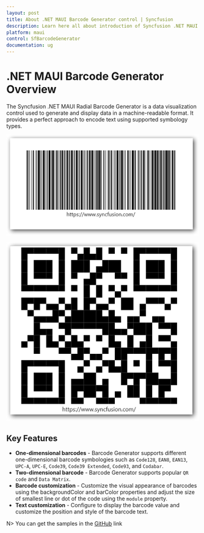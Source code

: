 ```yaml
---
layout: post
title: About .NET MAUI Barcode Generator control | Syncfusion
description: Learn here all about introduction of Syncfusion .NET MAUI Barcodes(SfBarcodeGenerator) control with key features and more.
platform: maui
control: SfBarcodeGenerator
documentation: ug
---
```


# .NET MAUI Barcode Generator Overview

The Syncfusion .NET MAUI Radial Barcode Generator is a data visualization control used to generate and display data in a machine-readable format. It provides a perfect approach to encode text using supported symbology types.

![.NET MAUI Barcode Genrator Control](images/overview/maui-one-dimensional-barcode.png)

![.NET MAUI Barcode Genrator Control](images/overview/maui-two-dimensional-barcode.png)

## Key Features

* **One-dimensional barcodes** - Barcode Generator supports different one-dimensional barcode symbologies such as `Code128`, `EAN8`, `EAN13`, `UPC-A`, `UPC-E`, `Code39`, `Code39 Extended`, `Code93`, and `Codabar`.
* **Two-dimensional barcode** - Barcode Generator supports popular `QR code` and `Data Matrix`.
* **Barcode customization** - Customize the visual appearance of barcodes using the backgroundColor and barColor properties and adjust the size of smallest line or dot of the code using the `module` property.
* **Text customization** - Configure to display the barcode value and customize the position and style of the barcode text.

N> You can get the samples in the [GitHub](https://github.com/syncfusion/maui-demos) link
